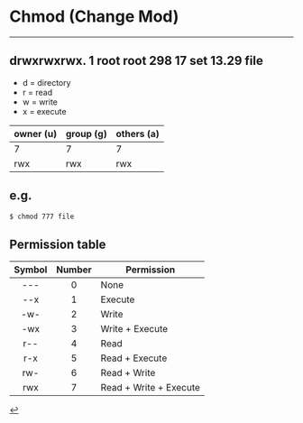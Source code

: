 # Chmod (Change Mod)
---
## drwxrwxrwx. 1 root root 298 17 set 13.29 file
- d = directory
- r = read
- w = write
- x = execute

|owner (u)|group (g)|others (a)|
|---------|---------|----------|
| 7 | 7 | 7 |
|rwx|rwx|rwx|

## e.g.
```bash
$ chmod 777 file
```

## Permission table

|Symbol|Number|Permission|
|:----:|:----:|----------|
|---|0|None|
|--x|1|Execute|
|-w-|2|Write|
|-wx|3|Write + Execute|
|r--|4|Read|
|r-x|5|Read + Execute|
|rw-|6|Read + Write|
|rwx|7|Read + Write + Execute|

[↩️](../Linux.html)
